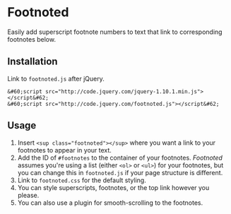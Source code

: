 # Footnoted
Easily add superscript footnote numbers to text that link to corresponding footnotes below.

## Installation
Link to `footnoted.js` after jQuery.

    &#60;script src="http://code.jquery.com/jquery-1.10.1.min.js"></script&#62;
    &#60;script src="http://code.jquery.com/footnoted.js"></script&#62;

## Usage
1. Insert `<sup class="footnoted"></sup>` where you want a link to your footnotes to appear in your text.
2. Add the ID of `#footnotes` to the container of your footnotes. _Footnoted_ assumes you're using a list (either `<ol>` or `<ul>`) for your footnotes, but you can change this in `footnoted.js` if your page structure is different.
3. Link to `footnoted.css` for the default styling.
9. You can style superscripts, footnotes, or the top link however you please.
10. You can also use a plugin for smooth-scrolling to the footnotes.